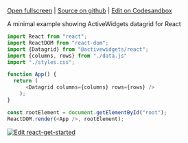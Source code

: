 
[Open fullscreen](/demo/) | [Source on github](https://github.com/activewidgets/react/tree/master/examples/demo) | [Edit on Codesandbox](https://codesandbox.io/s/github/activewidgets/react/tree/master/examples/demo)


A minimal example showing ActiveWidgets datagrid for React

```js
import React from "react";
import ReactDOM from "react-dom";
import {Datagrid} from "@activewidgets/react";
import {columns, rows} from "./data.js"
import "./styles.css";

function App() {
  return (
      <Datagrid columns={columns} rows={rows} />
    );
}

const rootElement = document.getElementById("root");
ReactDOM.render(<App />, rootElement);
```

[![Edit react-get-started](https://codesandbox.io/static/img/play-codesandbox.svg)](https://codesandbox.io/s/github/activewidgets/react/tree/master/examples/get-started)
